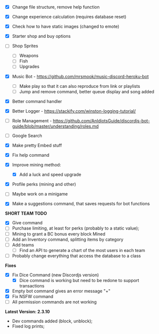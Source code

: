 - [x] Change file structure, remove help function
- [x] Change experience calculation (requires database reset)
- [x] Check how to have static images (changed to emote)
- [x] Starter shop and buy options 
- [ ] Shop Sprites
  - [ ] Weapons
  - [ ] Fish
  - [ ] Upgrades
- [x] Music Bot - https://github.com/mrsmook/music-discord-heroku-bot
  - [ ] Make play so that it can also reproduce from link or playlists
  - [ ] Jump and remove command, better queue display and song added
- [x] Better command handler
- [x] Better Logger - https://stackify.com/winston-logging-tutorial/
- [ ] Role Management - https://github.com/AnIdiotsGuide/discordjs-bot-guide/blob/master/understanding/roles.md
- [ ] Google Search
- [x] Make pretty Embed stuff
- [x] Fix help command
- [x] Improve mining method:
  - [x] Add a luck and speed upgrade
- [x] Profile perks (mining and other)
- [ ] Maybe work on a minigame

- [x] Make a suggestions command, that saves requests for bot functions

**SHORT TEAM TODO**
- [x] Give command
- [ ] Purchase limiting, at least for perks (probably to a static value);
- [ ] Mining to grant a BC bonus every block Mined
- [ ] Add an Inventory command, splitting items by category
- [ ] Add teams
  - [ ] Find an API to generate a chart of the most users in each team
- [ ] Probably change everything that access the database to a class

**Fixes**
- [x] Fix Dice Command (new Discordjs version)
  - [x] Dice command is working but need to be redone to support transactions
- [x] Empty bot command gives an error message "+"
- [x] Fix NSFW command
- [ ] All permission commands are not working

**Latest Version: 2.3.10**
- Dev commands added (block, unblock);
- Fixed log prints;